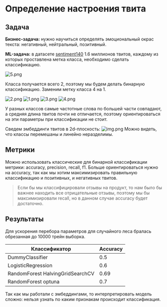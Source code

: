 # Определение настроения твита

## Задача

**Бизнес-задача:** нужно научиться определять эмоциональный окрас текста: негативный, нейтральный, позитивный.

**ML-задача:** в датасете [sentiment140](https://www.kaggle.com/datasets/kazanova/sentiment140)
1.6 миллионов твитов, каждому из которых проставлена метка класса, необходимо сделать классификацию.


![5.png](https://github.com/ksefre/ppamlpaket/blob/main/image/5.png)

Класса получается всего 2, поэтому мы будем делать бинарную классификацию. Заменим метку класса 4 на 1.

![2.png](https://github.com/ksefre/ppamlpaket/blob/main/image/2.png)
![1.png](https://github.com/ksefre/ppamlpaket/tree/main/image)
![3.png](https://github.com/ksefre/ppamlpaket/blob/main/image/3.png)
![4.png](https://github.com/ksefre/ppamlpaket/blob/main/image/4.png)

У разных классов самые частотные слова по большей части совпадают, а средняя длина твитов почти не отличается, поэтому ориентироваться на эти параметры при классификации не стоит.

Сведем эмбеддинги твитов в 2d-плоскость:
![img.png](https://github.com/ksefre/ppamlpaket/blob/main/image/img.png)
Можно видеть, что классы перемешаны и линейно неразделимы.

## Метрики

Можно использовать классические для бинарной классификации метрики: accuracy, precision, recall, f1.
Больше ориентироваться нужно на accuracy, так как мы хотим максимизировать правильную классификацию и позитивных, и
негативных твитов. 
> Если бы мы классифицировали отзывы на продукт, то нам было бы важнее находить все отрицательные
отзывы, поэтому мы бы максимизировали recall, но в данном случае accuracy будет достаточно.

## Результаты

[//]: # (В ноутбуке [sentiment_classification.ipynb]&#40;sentiment_classification.ipynb&#41; находится препроцессинг данных, преобразование текста в эмбеддинги, а также запуск константного классификатора и логистической регрессии.)

[//]: # ()
[//]: # (В ноутбуке [random_forest.ipynb]&#40;random_forest.ipynb&#41; производится подбор гиперпараметров для случайного леса.)

Для ускорения перебора параметров для случайного леса бралась обрезанная до 10000 трейн выборка.

| Классификатор                    | Accuracy | 
|----------------------------------|----------|
| DummyClassifier                  | 0.5      |
| LogisticRegression               | 0.6      |
| RandomForest HalvingGridSearchCV | 0.69     |
| RandomForest optuna              | 0.7      |

Так как мы работали с эмбеддингами, то интерпретировать модель сложно: нельзя узнать по каким признакам происходит классификация.
